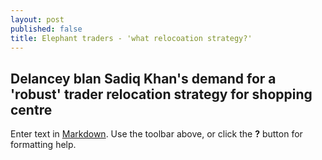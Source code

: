 ```yaml
---
layout: post
published: false
title: Elephant traders - 'what relocoation strategy?'
---
```

## Delancey blan Sadiq Khan's demand for a 'robust' trader relocation strategy for shopping centre



Enter text in [Markdown](http://daringfireball.net/projects/markdown/). Use the toolbar above, or click the **?** button for formatting help.

